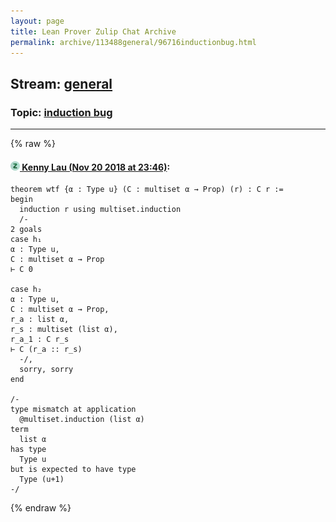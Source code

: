 ```yaml
---
layout: page
title: Lean Prover Zulip Chat Archive 
permalink: archive/113488general/96716inductionbug.html
---
```


## Stream: [general](index.html)
### Topic: [induction bug](96716inductionbug.html)

---


{% raw %}
#### [![Click to go to Zulip](../../assets/img/zulip2.png) Kenny Lau (Nov 20 2018 at 23:46)](https://leanprover.zulipchat.com/#narrow/stream/113488-general/topic/induction%20bug/near/148074216):
```lean
theorem wtf {α : Type u} (C : multiset α → Prop) (r) : C r :=
begin
  induction r using multiset.induction
  /-
2 goals
case h₁
α : Type u,
C : multiset α → Prop
⊢ C 0

case h₂
α : Type u,
C : multiset α → Prop,
r_a : list α,
r_s : multiset (list α),
r_a_1 : C r_s
⊢ C (r_a :: r_s)
  -/,
  sorry, sorry
end

/-
type mismatch at application
  @multiset.induction (list α)
term
  list α
has type
  Type u
but is expected to have type
  Type (u+1)
-/
```


{% endraw %}
